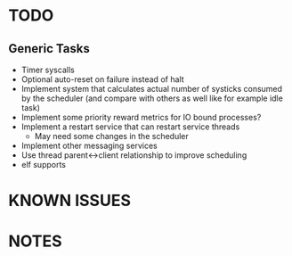 TODO
====

Generic Tasks
-------------
- Timer syscalls
- Optional auto-reset on failure instead of halt
- Implement system that calculates actual number of systicks consumed by
  the scheduler (and compare with others as well like for example idle task)
- Implement some priority reward metrics for IO bound processes?
- Implement a restart service that can restart service threads
    - May need some changes in the scheduler
- Implement other messaging services
- Use thread parent<->client relationship to improve scheduling
- elf supports

KNOWN ISSUES
============


NOTES
=====

